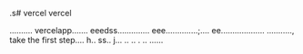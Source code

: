 .s# vercel
vercel

..........
vercelapp.......
eeedss..............
eee..............;....
 ee...................
...........,
 take the first step....
h..
ss..
j...
..
..
.
..
......